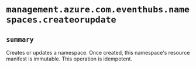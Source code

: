 # `management.azure.com.eventhubs.namespaces.createorupdate`

## `summary`
Creates or updates a namespace. Once created, this namespace's resource manifest is immutable. This operation is idempotent.


